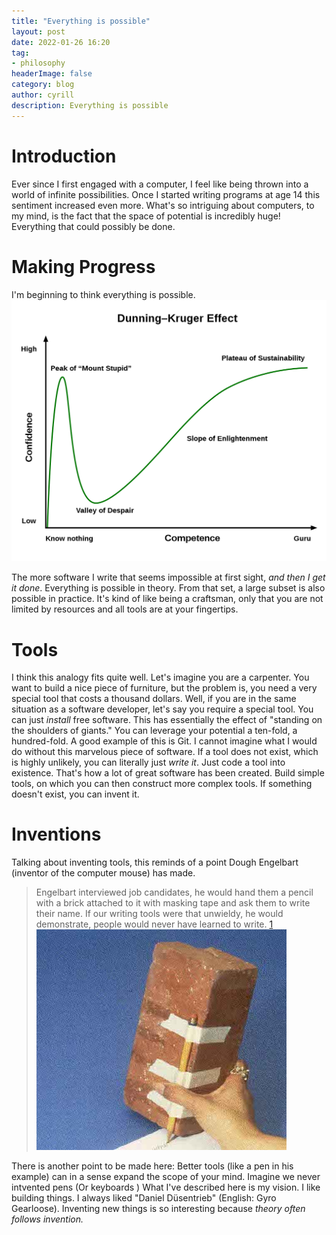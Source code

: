 ```yaml
---
title: "Everything is possible"
layout: post
date: 2022-01-26 16:20
tag: 
- philosophy
headerImage: false
category: blog
author: cyrill
description: Everything is possible
---
```


# Introduction
Ever since I first engaged with a computer, I feel like being thrown into a world of infinite possibilities. Once I started writing programs at age 14 this sentiment increased even more. What's so intriguing about computers, to my mind, is the fact that the space of potential is incredibly huge! Everything that could possibly be done.    
# Making Progress
I'm beginning to think everything is possible. 
![Dunning Kruger](../assets/images/dunning_kruger_effect.png)

The more software I write that seems impossible at first sight, _and then I get it done_. 
Everything is possible in theory. From that set, a large subset is also possible in practice. It's kind of like being a craftsman, only that you are not limited by resources and all tools are at your fingertips. 
# Tools
I think this analogy fits quite well. 
Let's imagine you are a carpenter. You want to build a nice piece of furniture, but the problem is, you need a very special tool that costs a thousand dollars.
Well, if you are in the same situation as a software developer, let's say you require a special tool. You can just _install_ free software. This has essentially the effect of  "standing on the shoulders of giants."  You can leverage your potential a ten-fold, a hundred-fold. A good example of this is Git. I cannot imagine what I would do without this marvelous piece of software.
If a tool does not exist, which is highly unlikely, you can literally just _write it_. Just code a tool into existence. That's how a lot of great software has been created. Build simple tools, on which you can then construct more complex tools. If something doesn't exist, you can invent it.
# Inventions
Talking about inventing tools, this reminds of a point Dough Engelbart (inventor of the computer mouse) has made.
> Engelbart interviewed job candidates, he would hand them a pencil with a brick attached to it with masking tape and ask them to write their name.
If our writing tools were that unwieldy, he would demonstrate, people would never have learned to write. [1](https://www.washingtonpost.com/business/douglas-engelbart-computer-visionary-and-inventor-of-the-mouse-dies-at-88/2013/07/03/1439b508-0264-11e2-9b24-ff730c7f6312_story.html)
![Brick](../assets/images/brick-pencil.jpg)

There is another point to be made here: Better tools (like a pen in his example) can in a sense expand the scope of your mind. Imagine we never intvented pens (Or keyboards )
What I've described here is my vision. I like building things. I always liked "Daniel Düsentrieb" (English: Gyro Gearloose). Inventing new things is so interesting  because _theory often follows invention._
